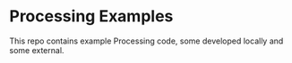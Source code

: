 # Processing Examples

This repo contains example Processing code, some developed locally and some external.
